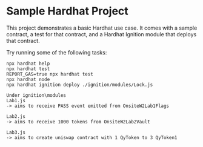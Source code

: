 # Sample Hardhat Project

This project demonstrates a basic Hardhat use case. It comes with a sample contract, a test for that contract, and a Hardhat Ignition module that deploys that contract.

Try running some of the following tasks:

```shell
npx hardhat help
npx hardhat test
REPORT_GAS=true npx hardhat test
npx hardhat node
npx hardhat ignition deploy ./ignition/modules/Lock.js
```


```shell
Under ignition\modules
Lab1.js
-> aims to receive PASS event emitted from OnsiteW2Lab1Flags

Lab2.js
-> aims to receive 1000 tokens from OnsiteW2Lab2Vault

Lab3.js
-> aims to create uniswap contract with 1 QyToken to 3 QyToken1
```
